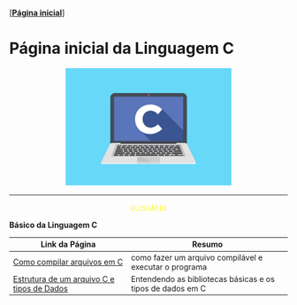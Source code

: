 [[**Página inicial**](https://f4nt0.github.io/PR0GR4M1NG)]

# Página inicial da Linguagem C

<center>
    <img src="../../img/c-language.jpg" width="300">
</center>

---


<center>
<code style="color: yellow">GLOSSÁRIO</code>
</center>

**Básico da Linguagem C**

Link da Página|Resumo
|---|---|
[Como compilar arquivos em C](../prog_c/compilador.md)| como fazer um arquivo compilável e executar o programa
[Estrutura de um arquivo C e tipos de Dados](../prog_c/estrutura.md)| Entendendo as bibliotecas básicas e os tipos de dados em C
